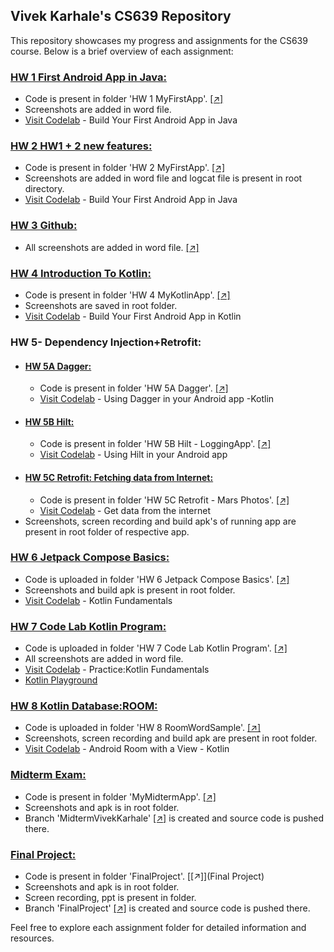 ## Vivek Karhale's CS639 Repository

This repository showcases my progress and assignments for the CS639 course. Below is a brief overview of each assignment:

### [HW 1 First Android App in Java:](HW%201%20MyFirstApp)

- Code is present in folder 'HW 1 MyFirstApp'. [[↗]](HW%201%20MyFirstApp)
- Screenshots are added in word file.
- [Visit Codelab](https://developer.android.com/codelabs/build-your-first-android-app#0) - Build Your First Android App in Java

### [HW 2 HW1 + 2 new features:](HW%202%20MyFirstApp)

- Code is present in folder 'HW 2 MyFirstApp'. [[↗]](HW%202%20MyFirstApp)
- Screenshots are added in word file and logcat file is present in root directory.
- [Visit Codelab](https://developer.android.com/codelabs/build-your-first-android-app#0) - Build Your First Android App in Java

### [HW 3 Github:](HW%203%20Github)

- All screenshots are added in word file. [[↗]](HW%203%20Github)

### [HW 4 Introduction To Kotlin:](HW%204%20MyKotlinApp)

- Code is present in folder 'HW 4 MyKotlinApp'. [[↗]](HW%204%20MyKotlinApp)
- Screenshots are saved in root folder.
- [Visit Codelab](https://developer.android.com/codelabs/build-your-first-android-app-kotlin#0) - Build Your First Android App in Kotlin

### HW 5- Dependency Injection+Retrofit:

- #### [HW 5A Dagger:](HW%205A%20Dagger)
  - Code is present in folder 'HW 5A Dagger'. [[↗]](HW%205A%20Dagger)
  - [Visit Codelab](https://developer.android.com/codelabs/android-dagger#0) - Using Dagger in your Android app -Kotlin
- #### [HW 5B Hilt:](HW%205B%20Hilt%20-%20LoggingApp)
  - Code is present in folder 'HW 5B Hilt - LoggingApp'. [[↗]](HW%205B%20Hilt%20-%20LoggingApp)
  - [Visit Codelab](https://developer.android.com/codelabs/android-hilt#0) - Using Hilt in your Android app
- #### [HW 5C Retrofit: Fetching data from Internet:](HW%205C%20Retrofit%20-%20Mars%20Photos)
  - Code is present in folder 'HW 5C Retrofit - Mars Photos'. [[↗]](HW%205C%20Retrofit%20-%20Mars%20Photos)
  - [Visit Codelab](https://developer.android.com/codelabs/basic-android-kotlin-training-getting-data-internet#0) - Get data from the internet
- Screenshots, screen recording and build apk's of running app are present in root folder of respective app.

### [HW 6 Jetpack Compose Basics:](HW%206%20Jetpack%20Compose%20Basics)

- Code is uploaded in folder 'HW 6 Jetpack Compose Basics'. [[↗]](HW%206%20Jetpack%20Compose%20Basics)
- Screenshots and build apk is present in root folder.
- [Visit Codelab](https://developer.android.com/codelabs/basic-android-kotlin-compose-kotlin-fundamentals-practice-problems?hl=en#0) - Kotlin Fundamentals

### [HW 7 Code Lab Kotlin Program:](HW%207%20Code%20Lab%20Kotlin%20Program)

- Code is uploaded in folder 'HW 7 Code Lab Kotlin Program'. [[↗]](HW%207%20Code%20Lab%20Kotlin%20Program)
- All screenshots are added in word file.
- [Visit Codelab](https://developer.android.com/codelabs/basic-android-kotlin-compose-kotlin-fundamentals-practice-problems#0) - Practice:Kotlin Fundamentals
- [Kotlin Playground](https://developer.android.com/training/kotlinplayground)

### [HW 8 Kotlin Database:ROOM:](HW%208%20RoomWordSample)

- Code is uploaded in folder 'HW 8 RoomWordSample'. [[↗]](HW%208%20RoomWordSample)
- Screenshots, screen recording and build apk are present in root folder.
- [Visit Codelab](https://developer.android.com/codelabs/android-room-with-a-view-kotlin#0) - Android Room with a View - Kotlin

### [Midterm Exam:](MyMidtermApp)

- Code is present in folder 'MyMidtermApp'. [[↗]](MyMidtermApp)
- Screenshots and apk is in root folder.
- Branch 'MidtermVivekKarhale' [[↗]](https://github.com/Kvivek2109/cs639/tree/MidtermVivekKarhale/MyMidtermApp) is created and source code is pushed there.

### [Final Project:](FinalProject)

- Code is present in folder 'FinalProject'. [[↗]](Final Project)
- Screenshots and apk is in root folder.
- Screen recording, ppt is present in folder.
- Branch 'FinalProject' [[↗]](https://github.com/Kvivek2109/cs639/tree/FinalProject) is created and source code is pushed there.

Feel free to explore each assignment folder for detailed information and resources.
